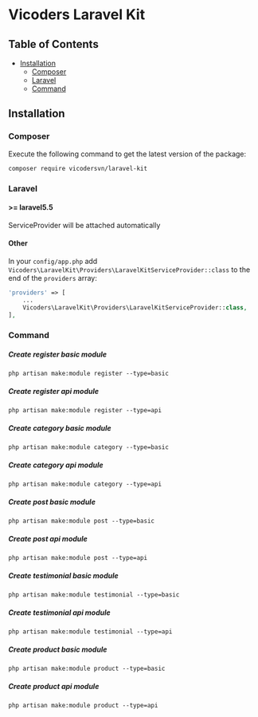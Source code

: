 # Vicoders Laravel Kit

## Table of Contents

- <a href="#installation">Installation</a>
    - <a href="#composer">Composer</a>
    - <a href="#laravel">Laravel</a>
    - <a href="#command">Command</a>


## Installation

### Composer

Execute the following command to get the latest version of the package:

```terminal
composer require vicodersvn/laravel-kit
```

### Laravel

#### >= laravel5.5

ServiceProvider will be attached automatically

#### Other

In your `config/app.php` add `Vicoders\LaravelKit\Providers\LaravelKitServiceProvider::class` to the end of the `providers` array:

```php
'providers' => [
    ...
    Vicoders\LaravelKit\Providers\LaravelKitServiceProvider::class,
],
```

### Command
##### Create register basic module 
```terminal
php artisan make:module register --type=basic
```

##### Create register api module 
```terminal
php artisan make:module register --type=api
```

##### Create category basic module 
```terminal
php artisan make:module category --type=basic
```

##### Create category api module 
```terminal
php artisan make:module category --type=api
```

##### Create post basic module 
```terminal
php artisan make:module post --type=basic
```

##### Create post api module 
```terminal
php artisan make:module post --type=api
```

##### Create testimonial basic module 
```terminal
php artisan make:module testimonial --type=basic
```

##### Create testimonial api module 
```terminal
php artisan make:module testimonial --type=api
```

##### Create product basic module 
```terminal
php artisan make:module product --type=basic
```

##### Create product api module 
```terminal
php artisan make:module product --type=api
```